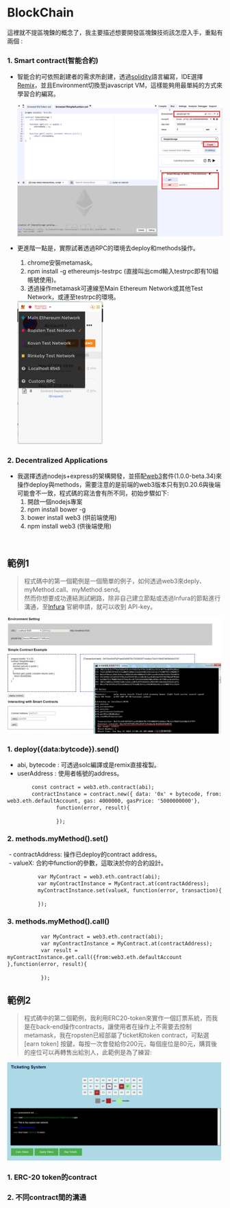 # BlockChain

這裡就不提區塊鍊的概念了，我主要描述想要開發區塊鍊技術該怎麼入手，重點有兩個 :
	
### 1. Smart contract(智能合約)
- 智能合約可依照創建者的需求所創建，透過[solidity](http://solidity.readthedocs.io/en/latest)語言編寫，IDE選擇[Remix](https://ethereum.github.io/browser-solidity/)，並且Environment切換至javascript VM，這樣能夠用最單純的方式來學習合約編寫。
	
	<img src="https://github.com/roytsai/TicketSystem/blob/master/public/images/javascriptVM.jpg" width="500px">
	
- 更進階一點是，實際試著透過RPC的環境去deploy和methods操作。<br>
	1. chrome安裝metamask。
	2. npm install -g ethereumjs-testrpc (直接叫出cmd輸入testrpc即有10組帳號使用)。
	3. 透過操作metamask可連線至Main Ethereum Network或其他Test Network，或連至testrpc的環境。
	
  <img src="https://github.com/roytsai/TicketSystem/blob/master/public/images/metamask.jpg" width="200px">
  
### 2. Decentralized Applications
- 我選擇透過nodejs+express的架構開發，並搭配[web3](https://web3js.readthedocs.io/en/1.0/)套件(1.0.0-beta.34)來操作deploy與methods，需要注意的是前端的web3版本只有到0.20.6與後端可能會不一致，程式碼的寫法會有所不同，初始步驟如下:<br>
	1. 開啟一個nodejs專案<br>
	2. npm install bower -g<br>
	3. bower install web3 (供前端使用)<br>
	4. npm install web3 (供後端使用)<br>
  
  
  
  
## 範例1
	
> 程式碼中的第一個範例是一個簡單的例子，如何透過web3來deply、myMethod.call、myMethod.send。<br>
然而你想要成功連結測試網路，除非自己建立節點或透過Infura的節點進行溝通，至[Infura](https://infura.io/signup) 官網申請，就可以收到 API-key。
<img src="https://github.com/roytsai/TicketSystem/blob/master/public/images/simple.jpg" width="500px">

### 1. deploy({data:bytcode}).send() <br>
  - abi, bytecode : 可透過solc編譯或是remix直接複製。
  - userAddress : 使用者帳號的address。
~~~
        const contract = web3.eth.contract(abi);
        contractInstance = contract.new({ data: '0x' + bytecode, from: web3.eth.defaultAccount, gas: 4000000, gasPrice: '5000000000'},
                function(error, result){

                });
~~~

### 2. methods.myMethod().set() <br>
  - contractAddress: 操作已deploy的contract address。<br>
  - valueX: 合約中function的參數，這取決於你的合約設計。<br>
~~~
          var MyContract = web3.eth.contract(abi);
          var myContractInstance = MyContract.at(contractAddress);
          myContractInstance.set(valueX, function(error, transaction){

          });
~~~

### 3. methods.myMethod().call() <br>

~~~
           var MyContract = web3.eth.contract(abi);
           var myContractInstance = MyContract.at(contractAddress);
           var result = myContractInstance.get.call({from:web3.eth.defaultAccount },function(error, result){

           });
~~~

## 範例2
> 程式碼中的第二個範例，我利用ERC20-token來實作一個訂票系統，而我是在back-end操作contracts，讓使用者在操作上不需要去控制metamask，我在ropsten已經部屬了ticket和token contract，可點選[earn token] 按鍵，每按一次會發給你200元，每個座位是80元，購買後的座位可以再轉售出給別人，此範例是為了練習:

<img src="https://github.com/roytsai/TicketSystem/blob/master/public/images/TicketSystem.jpg" width="500px">

### 1. ERC-20 token的contract

### 2. 不同contract間的溝通




